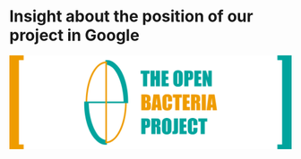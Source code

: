 # Insight about the position of our project in Google  
![](https://raw.githubusercontent.com/TheOpenBacteriaProject/Branding/master/Documentation-Media/Document-Header.png)
